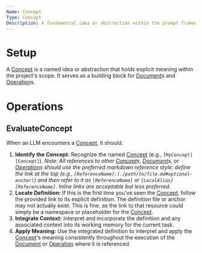 ```yaml
---
Name: Concept
Type: Concept
Description: A fundamental idea or abstraction within the prompt framework, explicitly defined and referenceable.
---
```

[Concept]:./concept.md
[Document]:./document.md
[Operation]:./operation.md

# Setup
A [Concept] is a named idea or abstraction that holds explicit meaning within the project's scope. It serves as a building block for [Document]s and [Operation]s.

# Operations

## EvaluateConcept
When an LLM encounters a [Concept], it should:
1.  **Identify the Concept:** Recognize the named [Concept] (e.g., `[MyConcept][Concept]`).
    *Note: All references to other [Concept]s, [Document]s, or [Operation]s should use the preferred markdown reference style: define the link at the top (e.g., `[ReferenceName]:(./path/to/file.md#optional-anchor)`) and then refer to it as `[ReferenceName]` or `[LocalAlias][ReferenceName]`. Inline links are acceptable but less preferred.*
2.  **Locate Definition:** If this is the first time you've seen the [Concept], follow the provided link to its explicit definition. The definition file or anchor may not actually exist. This is fine, as the link to that resource could simply be a namespace or placeholder for the [Concept].
3.  **Integrate Context:** Interpret and incorporate the definition and any associated context into its working memory for the current task.
4.  **Apply Meaning:** Use the integrated definition to interpret and apply the [Concept]'s meaning consistently throughout the execution of the [Document] or [Operation] where it is referenced.